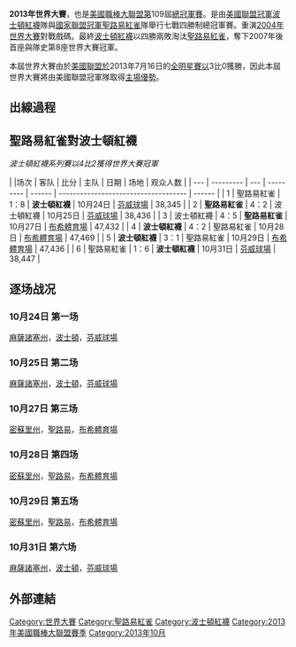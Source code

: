 **2013年世界大賽**，也是[美國職棒大聯盟第](https://zh.wikipedia.org/wiki/美國職棒大聯盟 "wikilink")109屆[總冠軍賽](../Page/世界大賽.md "wikilink")。是由[美國聯盟冠軍](https://zh.wikipedia.org/wiki/美國聯盟 "wikilink")[波士頓紅襪](../Page/波士頓紅襪.md "wikilink")隊與[國家聯盟冠軍](https://zh.wikipedia.org/wiki/國家聯盟 "wikilink")[聖路易紅雀](../Page/聖路易紅雀.md "wikilink")隊舉行七戰四勝制總冠軍賽。重演[2004年世界大賽](../Page/2004年世界大賽.md "wikilink")對戰戲碼。最終[波士頓紅襪](../Page/波士頓紅襪.md "wikilink")以四勝兩敗淘汰[聖路易紅雀](../Page/聖路易紅雀.md "wikilink")，奪下2007年後首座與隊史第8座世界大賽冠軍。

本屆世界大賽由於[美國聯盟於](https://zh.wikipedia.org/wiki/美國聯盟 "wikilink")2013年7月16日的[全明星賽以](../Page/2013年美國職棒大聯盟全明星賽.md "wikilink")3比0獲勝，因此本屆世界大賽將由美國聯盟冠軍隊取得[主場優勢](https://zh.wikipedia.org/wiki/主場優勢 "wikilink")。

## 出線過程

## 聖路易紅雀對波士頓紅襪

*波士頓紅襪系列賽以4比2獲得世界大賽冠軍*

| |场次 | 客队        | 比分  | 主队        | 日期     | 场地                                   | 观众人数   |
| --- | --------- | --- | --------- | ------ | ------------------------------------ | ------ |
| 1   | 聖路易紅雀     | 1：8 | **波士頓紅襪** | 10月24日 | [芬威球場](../Page/芬威球場.md "wikilink")   | 38,345 |
| 2   | **聖路易紅雀** | 4：2 | 波士頓紅襪     | 10月25日 | [芬威球場](../Page/芬威球場.md "wikilink")   | 38,436 |
| 3   | 波士頓紅襪     | 4：5 | **聖路易紅雀** | 10月27日 | [布希體育場](../Page/布希體育場.md "wikilink") | 47,432 |
| 4   | **波士頓紅襪** | 4：2 | 聖路易紅雀     | 10月28日 | [布希體育場](../Page/布希體育場.md "wikilink") | 47,469 |
| 5   | **波士頓紅襪** | 3：1 | 聖路易紅雀     | 10月29日 | [布希體育場](../Page/布希體育場.md "wikilink") | 47,436 |
| 6   | 聖路易紅雀     | 1：6 | **波士頓紅襪** | 10月31日 | [芬威球場](../Page/芬威球場.md "wikilink")   | 38,447 |

## 逐场战况

### 10月24日 第一场

[麻薩諸塞州](../Page/麻薩諸塞州.md "wikilink")，[波士頓](https://zh.wikipedia.org/wiki/波士頓 "wikilink")，[芬威球場](../Page/芬威球場.md "wikilink")

### 10月25日 第二场

[麻薩諸塞州](../Page/麻薩諸塞州.md "wikilink")，[波士頓](https://zh.wikipedia.org/wiki/波士頓 "wikilink")，[芬威球場](../Page/芬威球場.md "wikilink")

### 10月27日 第三场

[密蘇里州](../Page/密蘇里州.md "wikilink")，[聖路易](https://zh.wikipedia.org/wiki/聖路易 "wikilink")，[布希體育場](../Page/布希體育場.md "wikilink")

### 10月28日 第四场

[密蘇里州](../Page/密蘇里州.md "wikilink")，[聖路易](https://zh.wikipedia.org/wiki/聖路易 "wikilink")，[布希體育場](../Page/布希體育場.md "wikilink")

### 10月29日 第五场

[密蘇里州](../Page/密蘇里州.md "wikilink")，[聖路易](https://zh.wikipedia.org/wiki/聖路易 "wikilink")，[布希體育場](../Page/布希體育場.md "wikilink")

### 10月31日 第六场

[麻薩諸塞州](../Page/麻薩諸塞州.md "wikilink")，[波士頓](https://zh.wikipedia.org/wiki/波士頓 "wikilink")，[芬威球場](../Page/芬威球場.md "wikilink")

## 外部連結

[Category:世界大賽](https://zh.wikipedia.org/wiki/Category:世界大賽 "wikilink") [Category:聖路易紅雀](https://zh.wikipedia.org/wiki/Category:聖路易紅雀 "wikilink") [Category:波士頓紅襪](https://zh.wikipedia.org/wiki/Category:波士頓紅襪 "wikilink") [Category:2013年美國職棒大聯盟賽季](https://zh.wikipedia.org/wiki/Category:2013年美國職棒大聯盟賽季 "wikilink") [Category:2013年10月](https://zh.wikipedia.org/wiki/Category:2013年10月 "wikilink")